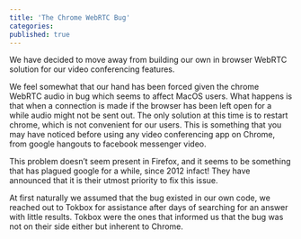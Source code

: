 ```yaml
---
title: 'The Chrome WebRTC Bug'
categories:
published: true
---
```


We have decided to move away from building our own in browser WebRTC solution for our video conferencing features.

 We feel somewhat that our hand has been forced given the chrome WebRTC audio in bug which seems to affect MacOS users. What happens is that when a connection is made if the browser has been left open for a while audio might not be sent out. The only solution at this time is to restart chrome, which is not convenient for our users. This is something that you may have noticed before using any video conferencing app on Chrome, from google hangouts to facebook messenger video.

  This problem doesn’t seem present in Firefox, and it seems to be something that has plagued google for a while, since 2012 infact! They have announced that it is their utmost priority to fix this issue.

  At first naturally we assumed that the bug existed in our own code, we reached out to Tokbox for assistance after days of searching for an answer with little results. Tokbox were the ones that informed us that the bug was not on their side either but inherent to Chrome.